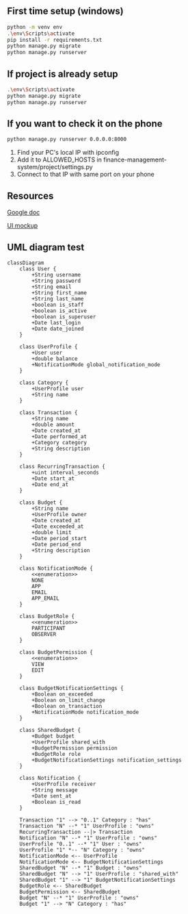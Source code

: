 ## First time setup (windows)
```bash
python -m venv env
.\env\Scripts\activate
pip install -r requirements.txt
python manage.py migrate
python manage.py runserver
```

## If project is already setup
```bash
.\env\Scripts\activate
python manage.py migrate
python manage.py runserver
```

## If you want to check it on the phone
```bash
python manage.py runserver 0.0.0.0:8000
```
1. Find your PC's local IP with ipconfig
2. Add it to ALLOWED_HOSTS in finance-management-system/project/settings.py
3. Connect to that IP with same port on your phone

## Resources

[Google doc](https://docs.google.com/document/d/1CBFf9SYnnrxeE0lQ2UtjCQK5ZHMXkhcF/edit?usp=sharing&ouid=106305257367534443251&rtpof=true&sd=true)

[UI mockup](https://www.figma.com/design/eYu9ELOc3WdKGwBth3F1sO/Untitled?node-id=0-1&node-type=canvas)

## UML diagram test

```mermaid
classDiagram
    class User {
        +String username
        +String password
        +String email
        +String first_name
        +String last_name
        +boolean is_staff
        +boolean is_active
        +boolean is_superuser
        +Date last_login
        +Date date_joined
    }

    class UserProfile {
        +User user
        +double balance
        +NotificationMode global_notification_mode 
    }
    
    class Category {
        +UserProfile user
        +String name
    }

    class Transaction {
        +String name
        +double amount
        +Date created_at
        +Date performed_at
        +Category category
        +String description
    }
    
    class RecurringTransaction {
        +uint interval_seconds
        +Date start_at
        +Date end_at
    }
    
    class Budget {
        +String name
        +UserProfile owner
        +Date created_at
        +Date exceeded_at
        +double limit
        +Date period_start
        +Date period_end
        +String description
    }
    
    class NotificationMode {
        <<enumeration>>
        NONE
        APP
        EMAIL
        APP_EMAIL
    }
    
    class BudgetRole {
        <<enumeration>>
        PARTICIPANT
        OBSERVER
    }
    
    class BudgetPermission {
        <<enumeration>>
        VIEW
        EDIT
    }
    
    class BudgetNotificationSettings {
        +Boolean on_exceeded
        +Boolean on_limit_change
        +Boolean on_transaction
        +NotificationMode notification_mode 
    }
    
    class SharedBudget {
        +Budget budget
        +UserProfile shared_with
        +BudgetPermission permission
        +BudgetRole role
        +BudgetNotificationSettings notification_settings
    }
    
    class Notification {
        +UserProfile receiver
        +String message
        +Date sent_at
        +Boolean is_read
    }

    Transaction "1" --> "0..1" Category : "has"
    Transaction "N" --* "1" UserProfile : "owns"
    RecurringTransaction --|> Transaction
    Notification "N" --* "1" UserProfile : "owns"
    UserProfile "0..1" --* "1" User : "owns"
    UserProfile "1" *-- "N" Category : "owns"
    NotificationMode <-- UserProfile
    NotificationMode <-- BudgetNotificationSettings
    SharedBudget "N" --* "1" Budget : "owns"
    SharedBudget "N" --> "1" UserProfile : "shared_with"
    SharedBudget "1" --> "1" BudgetNotificationSettings
    BudgetRole <-- SharedBudget
    BudgetPermission <-- SharedBudget
    Budget "N" --* "1" UserProfile : "owns"
    Budget "1" --> "N" Category : "has"
```
